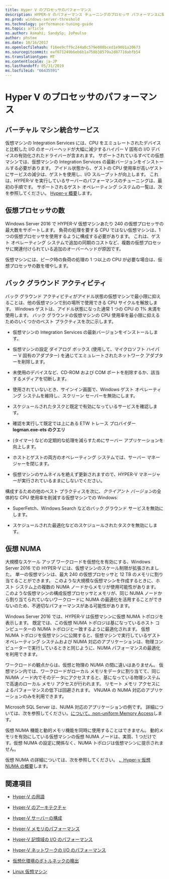 ```yaml
---
title: Hyper V のプロセッサのパフォーマンス
description: HYPER-V のパフォーマンス チューニングのプロセッサ パフォーマンスに関する考慮事項
ms.prod: windows-server-threshold
ms.technology: performance-tuning-guide
ms.topic: article
ms.author: Asmahi; SandySp; JoPoulso
author: phstee
ms.date: 10/16/2017
ms.openlocfilehash: f16ee9cff9c244a8c579e008bced1e90b1a20673
ms.sourcegitcommit: eaf071249b6eb6b1a758b38579a2d87710abfb54
ms.translationtype: MT
ms.contentlocale: ja-JP
ms.lasthandoff: 05/31/2019
ms.locfileid: "66435591"
---
```

# <a name="hyper-v-processor-performance"></a>Hyper V のプロセッサのパフォーマンス


## <a name="virtual-machine-integration-services"></a>バーチャル マシン統合サービス

仮想マシンの Integration Services には、CPU をエミュレートされたデバイスと比較した I/O のオーバーヘッドが大幅に減少するハイパー V 固有の I/O デバイスの有効化されたドライバーが含まれます。 サポートされているすべての仮想マシンでは、仮想マシンの Integration Services の最新バージョンをインストールする必要があります。 アイドル状態から、ゲストの CPU 使用率が高いゲストにサービスの減少は、ゲストを使用し、I/O スループットが向上します。 これは、HYPER-V を実行しているサーバーのパフォーマンスのチューニングは、最初の手順です。 サポートされるゲスト オペレーティング システムの一覧は、次を参照してください。 [Hyper-v 概要](https://technet.microsoft.com/library/hh831531.aspx)します。

## <a name="virtual-processors"></a>仮想プロセッサの数

Windows Server 2016 で HYPER-V 仮想マシンあたり 240 の仮想プロセッサの最大数をサポートします。 負荷の処理を要する CPU ではない仮想マシンは、1 つの仮想プロセッサを使用するように構成する必要があります。 これは、ゲスト オペレーティング システムで追加の同期のコストなど、複数の仮想プロセッサに関連付けられている追加のオーバーヘッドが原因です。

仮想マシンには、ピーク時の負荷の処理の 1 つ以上の CPU が必要な場合は、仮想プロセッサの数を増やします。

## <a name="background-activity"></a>バック グラウンド アクティビティ

バック グラウンド アクティビティがアイドル状態の仮想マシンで最小限に抑えることは、他の仮想マシンで別の場所で使用できる CPU サイクルを解放します。 Windows ゲストは、アイドル状態になった通常 1 つの CPU の 1% 未満を使用します。 バック グラウンドの仮想マシンの CPU 使用率を最小限に抑えるためのいくつかのベスト プラクティスを次に示します。

-   仮想マシンの Integration Services の最新バージョンをインストールします。

-   仮想マシンの設定 ダイアログ ボックス (使用して、マイクロソフト ハイパー V 固有のアダプター) を通じてエミュレートされたネットワーク アダプターを削除します。

-   未使用のデバイスなど、CD-ROM および COM ポートを削除するか、該当するメディアを切断します。

-   使用されていないとき、サインイン画面で、Windows ゲスト オペレーティング システムを維持し、スクリーン セーバーを無効にします。

-   スケジュールされたタスクと既定で有効になっているサービスを確認します。

-   確認を実行して既定では上にある ETW トレース プロバイダー **logman.exe-ets のクエリ**

-   (タイマー) などの定期的な処理を減らすためにサーバー アプリケーションを向上します。

-   ホストとゲストの両方のオペレーティング システムでは、サーバー マネージャーを閉じます。

-   仮想マシンのサムネイルを絶えず更新されますので、HYPER-V マネージャーが実行されているままにしないでください。

構成するための他のベスト プラクティスを次に、*クライアント バージョン*の全体的な CPU 使用率を削減する仮想マシンでの Windows:

-   SuperFetch、Windows Search などのバック グラウンド サービスを無効にします。

-   スケジュールされた最適化などのスケジュールされたタスクを無効にします。

## <a name="virtual-numa"></a>仮想 NUMA

大規模なスケール アップ ワークロードを仮想化を有効にする、Windows Server 2016 での HYPER-V には、仮想マシンのスケール制限が拡張されました。 単一の仮想マシンは、最大 240 の仮想プロセッサと 12 TB のメモリに割り当てることができます。 このような大規模な仮想マシンを作成するときに、ホスト システム上の複数の NUMA ノードからメモリが使用可能性があります。 このような仮想マシンの構成仮想プロセッサとメモリが、同じ NUMA ノードから割り当てられていないワークロードに NUMA の最適化を活用することができないのため、不適切なパフォーマンスがある可能性があります。

Windows Server 2016 では、HYPER-V は仮想マシンに仮想 NUMA トポロジを表示します。 既定では、この仮想 NUMA トポロジは基になっているホスト コンピューターの NUMA トポロジと一致するように最適化されます。 仮想 NUMA トポロジを仮想マシンに公開すると、仮想マシンで実行しているゲスト オペレーティング システムおよび NUMA 対応のアプリケーションは、物理コンピューターで実行しているときと同じように、NUMA パフォーマンスの最適化を利用できます。

ワークロードの観点からは、仮想と物理の NUMA の間に違いはありません。 仮想マシン内では、ワークロードがローカル メモリをデータに割り当てて、同じ NUMA ノード内でそのデータにアクセスすると、基になっている物理システムで高速のローカル メモリ アクセスが行われます。 リモート メモリ アクセスによるパフォーマンスの低下は回避されます。 VNUMA の NUMA 対応のアプリケーションのみを利用できます。

Microsoft SQL Server は、NUMA 対応のアプリケーションの例です。 詳細については、次を参照してください。[について、non-uniform Memory Access](https://technet.microsoft.com/library/ms178144.aspx)します。

仮想 NUMA 機能と動的メモリ機能を同時に使用することはできません。 動的メモリを有効にしている仮想マシンの仮想 NUMA ノードは、実質、1 つだけです。仮想 NUMA の設定に関係なく、NUMA トポロジは仮想マシンに提示されません。

仮想 NUMA の詳細については、次を参照してください。 [、Hyper-v 仮想 NUMA の概要](https://technet.microsoft.com/library/dn282282.aspx)します。

## <a name="see-also"></a>関連項目

-   [Hyper-V の用語](terminology.md)

-   [Hyper-V のアーキテクチャ](architecture.md)

-   [Hyper-V サーバーの構成](configuration.md)

-   [Hyper-V メモリのパフォーマンス](memory-performance.md)

-   [Hyper-V 記憶域の I/O のパフォーマンス](storage-io-performance.md)

-   [Hyper-V ネットワークの I/O のパフォーマンス](network-io-performance.md)

-   [仮想化環境のボトルネックの検出](detecting-virtualized-environment-bottlenecks.md)

-   [Linux 仮想マシン](linux-virtual-machine-considerations.md)
